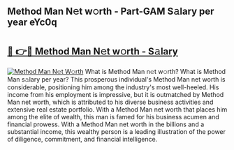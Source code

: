 ## Method Man N𝚎t w𝚘rth - Part-GAM S𝚊lary per year eYc0q

# <h2><a href="http://gc36k4.nevu.top/?p=Method+Man">🔗 👉🔴 Method Man N𝚎t w𝚘rth - S𝚊lary</a></h2>

[![Method Man N𝚎t W𝚘rth](https://i.imgur.com/Oavwk0R.jpeg)](http://gc36k4.nevu.top/?p=Method+Man)
What is Method Man n𝚎t w𝚘rth? What is Method Man s𝚊lary per year?
This prosperous individual's Method Man net worth is considerable, positioning him among the industry's most well-heeled. His income from his employment is impressive, but it is outmatched by Method Man net worth, which is attributed to his diverse business activities and extensive real estate portfolio. With a Method Man net worth that places him among the elite of wealth, this man is famed for his business acumen and financial prowess. With a Method Man net worth in the billions and a substantial income, this wealthy person is a leading illustration of the power of diligence, commitment, and financial intelligence.
